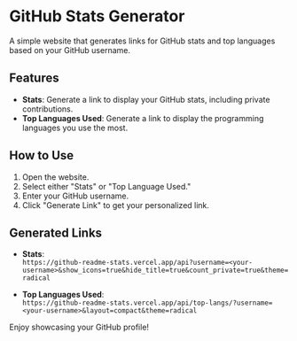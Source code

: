 # GitHub Stats Generator

A simple website that generates links for GitHub stats and top languages based on your GitHub username.  

## Features  
- **Stats**: Generate a link to display your GitHub stats, including private contributions.  
- **Top Languages Used**: Generate a link to display the programming languages you use the most.  

## How to Use  
1. Open the website.  
2. Select either "Stats" or "Top Language Used."  
3. Enter your GitHub username.  
4. Click "Generate Link" to get your personalized link.  

## Generated Links  
- **Stats**:  
  `https://github-readme-stats.vercel.app/api?username=<your-username>&show_icons=true&hide_title=true&count_private=true&theme=radical`  

- **Top Languages Used**:  
  `https://github-readme-stats.vercel.app/api/top-langs/?username=<your-username>&layout=compact&theme=radical`  

Enjoy showcasing your GitHub profile!
